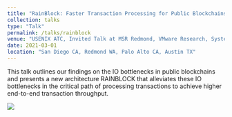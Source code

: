 ```yaml
---
title: "RainBlock: Faster Transaction Processing for Public Blockchains"
collection: talks
type: "Talk"
permalink: /talks/rainblock
venue: "USENIX ATC, Invited Talk at MSR Redmond, VMware Research, Systems Lunch at UT Austin"
date: 2021-03-01
location: "San Diego CA, Redmond WA, Palo Alto CA, Austin TX"
---
```

This talk outlines our findings on the IO bottlenecks in public blockchains and 
presents a new architecture RAINBLOCK that alleviates these IO bottlenecks in 
the critical path of processing transactions to achieve higher 
end-to-end transaction throughput.

![](https://www.youtube.com/watch?v=KBlS81En1bY)